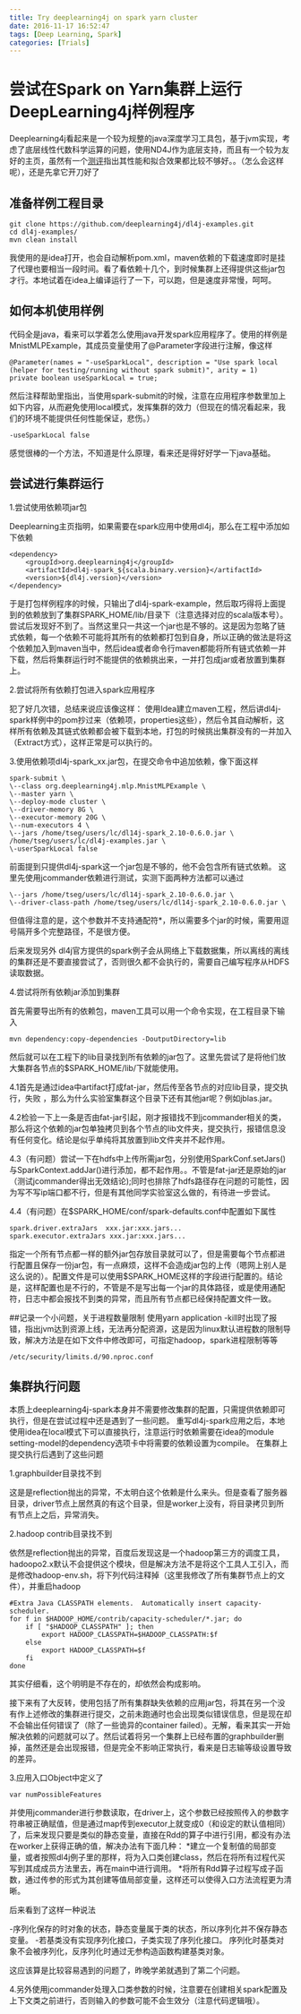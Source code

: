 ```yaml
---
title: Try deeplearning4j on spark yarn cluster
date: 2016-11-17 16:52:47
tags: [Deep Learning, Spark]
categories: [Trials]
---
```

# 尝试在Spark on Yarn集群上运行DeepLearning4j样例程序
Deeplearning4j看起来是一个较为规整的java深度学习工具包，基于jvm实现，考虑了底层线性代数科学运算的问题，使用ND4J作为底层支持，而且有一个较为友好的主页，虽然有一个[测评](https://spark-summit.org/2016/events/which-is-deeper-comparison-of-deep-learning-frameworks-on-spark/)指出其性能和拟合效果都比较不够好。。（怎么会这样呢），还是先拿它开刀好了
<!--more-->

## 准备样例工程目录

	git clone https://github.com/deeplearning4j/dl4j-examples.git
 	cd dl4j-examples/
 	mvn clean install

我使用的是idea打开，也会自动解析pom.xml，maven依赖的下载速度即时是挂了代理也要相当一段时间。看了看依赖十几个，到时候集群上还得提供这些jar包才行。本地试着在idea上编译运行了一下，可以跑，但是速度非常慢，呵呵。

## 如何本机使用样例

代码全是java，看来可以学着怎么使用java开发spark应用程序了。使用的样例是MnistMLPExample，其成员变量使用了@Parameter字段进行注解，像这样

	@Parameter(names = "-useSparkLocal", description = "Use spark local (helper for testing/running without spark submit)", arity = 1)
    private boolean useSparkLocal = true;
然后注释帮助里指出，当使用spark-submit的时候，注意在应用程序参数里加上如下内容，从而避免使用local模式，发挥集群的效力（但现在的情况看起来，我们的环境不能提供任何性能保证，悲伤。）

	-useSparkLocal false
感觉很棒的一个方法，不知道是什么原理，看来还是得好好学一下java基础。

## 尝试进行集群运行
1.尝试使用依赖项jar包

Deeplearning主页指明，如果需要在spark应用中使用dl4j，那么在工程中添加如下依赖

	<dependency>
        <groupId>org.deeplearning4j</groupId>
        <artifactId>dl4j-spark_${scala.binary.version}</artifactId>
        <version>${dl4j.version}</version>
    </dependency>

于是打包样例程序的时候，只输出了dl4j-spark-example，然后取巧得将上面提到的依赖放到了集群SPARK_HOME/lib/目录下（注意选择对应的scala版本号）。尝试后发现好不到了。当然这里只一共这一个jar也是不够的。这是因为忽略了链式依赖，每一个依赖不可能将其所有的依赖都打包到自身，所以正确的做法是将这个依赖加入到maven当中，然后idea或者命令行maven都能将所有链式依赖一并下载，然后将集群运行时不能提供的依赖挑出来，一并打包成jar或者放置到集群上。

2.尝试将所有依赖打包进入spark应用程序

犯了好几次错，总结来说应该像这样：
使用Idea建立maven工程，然后讲dl4j-spark样例中的pom抄过来（依赖项，properties这些），然后令其自动解析，这样所有依赖及其链式依赖都会被下载到本地，打包的时候挑出集群没有的一并加入（Extract方式），这样正常是可以执行的。

3.使用依赖项dl4j-spark_xx.jar包，在提交命令中追加依赖，像下面这样

	spark-submit \
	\--class org.deeplearning4j.mlp.MnistMLPExample \
	\--master yarn \
	\--deploy-mode cluster \
	\--driver-memory 8G \
	\--executor-memory 20G \
	\--num-executors 4 \
	\--jars /home/tseg/users/lc/dl14j-spark_2.10-0.6.0.jar \
	/home/tseg/users/lc/dl4j-examples.jar \
	\-userSparkLocal false
前面提到只提供dl4j-spark这一个jar包是不够的，他不会包含所有链式依赖。
这里先使用jcommander依赖进行测试，实测下面两种方法都可以通过

	\--jars /home/tseg/users/lc/dl14j-spark_2.10-0.6.0.jar \
	\--driver-class-path /home/tseg/users/lc/dl14j-spark_2.10-0.6.0.jar \
但值得注意的是，这个参数并不支持通配符*，所以需要多个jar的时候，需要用逗号隔开多个完整路径，不是很方便。

后来发现另外
dl4j官方提供的spark例子会从网络上下载数据集，所以离线的离线的集群还是不要直接尝试了，否则很久都不会执行的，需要自己编写程序从HDFS读取数据。

4.尝试将所有依赖jar添加到集群

首先需要导出所有的依赖包，maven工具可以用一个命令实现，在工程目录下输入

	mvn dependency:copy-dependencies -DoutputDirectory=lib
然后就可以在工程下的lib目录找到所有依赖的jar包了。这里先尝试了是将他们放大集群各节点的$SPARK_HOME/lib/下就能使用。

4.1首先是通过idea中artifact打成fat-jar，然后传至各节点的对应lib目录，提交执行，失败
，那么为什么实验室集群这个目录下还有其他jar呢？例如jblas.jar。

4.2检验一下上一条是否由fat-jar引起，刚才报错找不到jcommander相关的类，那么将这个依赖的jar包单独拷贝到各个节点的lib文件夹，提交执行，报错信息没有任何变化。结论是似乎单纯将其放置到lib文件夹并不起作用。

4.3（有问题）尝试一下在hdfs中上传所需jar包，分别使用SparkConf.setJars()与SparkContext.addJar()进行添加，都不起作用。。不管是fat-jar还是原始的jar（测试jcommander得出无效结论);同时也排除了hdfs路径存在问题的可能性，因为写不写ip端口都不行，但是有其他同学实验室这么做的，有待进一步尝试。

4.4（有问题）在$SPARK_HOME/conf/spark-defaults.conf中配置如下属性

	spark.driver.extraJars  xxx.jar:xxx.jars...
	spark.executor.extraJars xxx.jar:xxx.jars...

指定一个所有节点都一样的额外jar包存放目录就可以了，但是需要每个节点都进行配置且保存一份jar包，有一点麻烦，这样不会造成jar包的上传（嗯网上别人是这么说的）。配置文件是可以使用$SPARK_HOME这样的字段进行配置的。结论是，这样配置也是不行的，不管是不是写出每一个jar的具体路径，或是使用通配符，日志中都会报找不到类的异常，而且所有节点都已经保持配置文件一致。

##记录一个小问题，关于进程数量限制
使用yarn application -kill时出现了报错，指出jvm达到资源上线，无法再分配资源，这是因为linux默认进程数的限制导致，解决方法是在如下文件中修改即可，可指定hadoop，spark进程限制等等

	/etc/security/limits.d/90.nproc.conf

## 集群执行问题
本质上deeplearning4j-spark本身并不需要修改集群的配置，只需提供依赖即可执行，但是在尝试过程中还是遇到了一些问题。
重写dl4j-spark应用之后，本地使用idea在local模式下可以直接执行，注意运行时依赖需要在idea的module setting-model的dependency选项卡中将需要的依赖设置为compile。
在集群上提交执行后遇到了这些问题

1.graphbuilder目录找不到

这是是reflection抛出的异常，不太明白这个依赖是什么来头。但是查看了服务器目录，driver节点上居然真的有这个目录，但是worker上没有，将目录拷贝到所有节点上之后，异常消失。

2.hadoop contrib目录找不到

依然是reflection抛出的异常，百度后发现这是一个hadoop第三方的调度工具，hadoopo2.x默认不会提供这个模块，但是解决方法不是将这个工具人工引入，而是修改hadoop-env.sh，将下列代码注释掉（这里我修改了所有集群节点上的文件），并重启hadoop

	#Extra Java CLASSPATH elements.  Automatically insert capacity-scheduler.
	for f in $HADOOP_HOME/contrib/capacity-scheduler/*.jar; do
		if [ "$HADOOP_CLASSPATH" ]; then
			export HADOOP_CLASSPATH=$HADOOP_CLASSPATH:$f
		else
			export HADOOP_CLASSPATH=$f
		fi
	done

其实仔细看，这个明明是不存在的，却依然会构成影响。

接下来有了大反转，使用包括了所有集群缺失依赖的应用jar包，将其在另一个没有作上述修改的集群进行提交，之前未跑通时也会出现类似错误信息，但是现在却不会输出任何错误了（除了一些诡异的container failed）。无解，看来其实一开始解决依赖的问题就可以了。然后试着将另一个集群上已经布置的graphbuilder删掉，虽然还是会出现报错，但是完全不影响正常执行，看来是日志输等级设置导致的差异。

3.应用入口Object中定义了

	var numPossibleFeatures

并使用jcommander进行参数读取，在driver上，这个参数已经按照传入的参数字符串被正确赋值，但是通过map传到executor上就变成0（和设定的默认值相同）了，后来发现只要是类似的静态变量，直接在Rdd的算子中进行引用，都没有办法在worker上获得正确的值，解决办法有下面几种：
*建立一个复制值的局部变量，或者按照dl4j例子里的那样，将为入口类创建class，然后在将所有过程代买写到其成成员方法里去，再在main中进行调用。
*将所有Rdd算子过程写成子函数，通过传参的形式为其创建等值局部变量，这样还可以使得入口方法流程更为清晰。

后来看到了这样一种说法

-序列化保存的时对象的状态，静态变量属于类的状态，所以序列化并不保存静态变量。
-若基类没有实现序列化接口，子类实现了序列化接口。
序列化时基类对象不会被序列化，反序列化时通过无参构造函数构建基类对象。

这应该算是比较容易遇到的问题了，昨晚学弟就遇到了第二个问题。

4.另外使用jcommander处理入口类参数的时候，注意要在创建相关spark配置及上下文类之前进行，否则输入的参数可能不会生效分（注意代码逻辑哦）。
